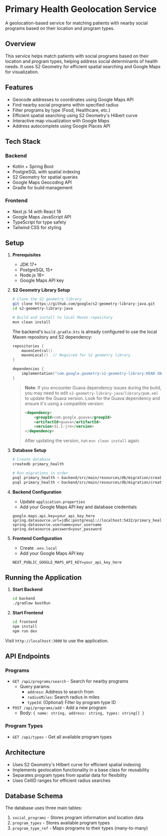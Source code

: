 # Primary Health Geolocation Service

A geolocation-based service for matching patients with nearby social programs based on their location and program types.

## Overview

This service helps match patients with social programs based on their location and program types, helping address social determinants of health needs. It uses S2 Geometry for efficient spatial searching and Google Maps for visualization.

## Features

- Geocode addresses to coordinates using Google Maps API
- Find nearby social programs within specified radius
- Filter programs by type (Food, Healthcare, etc.)
- Efficient spatial searching using S2 Geometry's Hilbert curve
- Interactive map visualization with Google Maps
- Address autocomplete using Google Places API

## Tech Stack

### Backend
- Kotlin + Spring Boot
- PostgreSQL with spatial indexing
- S2 Geometry for spatial queries
- Google Maps Geocoding API
- Gradle for build management

### Frontend
- Next.js 14 with React 18
- Google Maps JavaScript API
- TypeScript for type safety
- Tailwind CSS for styling

## Setup

1. **Prerequisites**
   - JDK 17+
   - PostgreSQL 15+
   - Node.js 18+
   - Google Maps API key

2. **S2 Geometry Library Setup**
   ```bash
   # Clone the S2 geometry library
   git clone https://github.com/google/s2-geometry-library-java.git
   cd s2-geometry-library-java

   # Build and install to local Maven repository
   mvn clean install
   ```

   The backend's `build.gradle.kts` is already configured to use the local Maven repository and S2 dependency:
   ```kotlin
   repositories {
       mavenCentral()
       mavenLocal()  // Required for S2 geometry library
   }

   dependencies {
       implementation("com.google.geometry:s2-geometry-library:HEAD-SNAPSHOT")
   }
   ```

   > **Note**: If you encounter Guava dependency issues during the build, you may need to edit `s2-geometry-library-java/library/pom.xml` to update the Guava version. Look for the Guava dependency and ensure it's using a compatible version:
   > ```xml
   > <dependency>
   >     <groupId>com.google.guava</groupId>
   >     <artifactId>guava</artifactId>
   >     <version>31.1-jre</version>
   > </dependency>
   > ```
   > After updating the version, run `mvn clean install` again.

3. **Database Setup**
   ```bash
   # Create database
   createdb primary_health

   # Run migrations in order
   psql primary_health < backend/src/main/resources/db/migration/create_social_programs_tables_V2.sql
   psql primary_health < backend/src/main/resources/db/migration/create_social_programs_tables_V3.sql
   ```

4. **Backend Configuration**
   - Update `application.properties`
   - Add your Google Maps API key and database credentials
   ```properties
   google.maps.api.key=your_api_key_here
   spring.datasource.url=jdbc:postgresql://localhost:5432/primary_health
   spring.datasource.username=your_username
   spring.datasource.password=your_password
   ```

5. **Frontend Configuration**
   - Create `.env.local`
   - Add your Google Maps API key
   ```
   NEXT_PUBLIC_GOOGLE_MAPS_API_KEY=your_api_key_here
   ```

## Running the Application

1. **Start Backend**
   ```bash
   cd backend
   ./gradlew bootRun
   ```

2. **Start Frontend**
   ```bash
   cd frontend
   npm install
   npm run dev
   ```

Visit `http://localhost:3000` to use the application.

## API Endpoints

### Programs
- `GET /api/programs/search` - Search for nearby programs
  - Query params: 
    - `address`: Address to search from
    - `radiusMiles`: Search radius in miles
    - `typeId`: (Optional) Filter by program type ID
- `POST /api/programs/add` - Add a new program
  - Body: `{ name: string, address: string, types: string[] }`

### Program Types
- `GET /api/types` - Get all available program types

## Architecture

- Uses S2 Geometry's Hilbert curve for efficient spatial indexing
- Implements geolocation functionality in a base class for reusability
- Separates program types from spatial data for flexibility
- Uses CellID ranges for efficient radius searches

## Database Schema

The database uses three main tables:
1. `social_programs` - Stores program information and location data
2. `program_types` - Stores available program types
3. `program_type_ref` - Maps programs to their types (many-to-many)